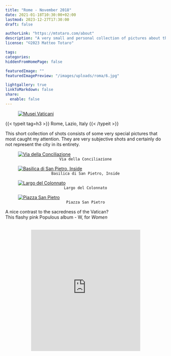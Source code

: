 ```yaml
---
title: "Rome - November 2018"
date: 2021-01-18T10:30:00+02:00
lastmod: 2023-12-27T17:30:00
draft: false

authorLink: "https://mtotaro.com/about"
description: "A very small and personal collection of pictures about this magical city"
license: "©2023 Matteo Totaro"

tags:
categories:
hiddenFromHomePage: false

featuredImage: ""
featuredImagePreview: "/images/uploads/roma/6.jpg"

lightgallery: true
linkToMarkdown: false
share:
  enable: false
---
```

 <!--- in order to show on pinterest my images, src must be linked to images, no javascript or processing (svg) involved-->
 
 <div class="container-fluid">
     <div class="ratio-box fade-box">
        <figure>
            <a class="lightgallery" 
               href=/images/uploads/roma/1HD.jpg
               title="Musei Vaticani"
               data-thumbnail=/images/uploads/roma/1.jpg              
               data-sub-html="Musei Vaticani">
                   <img class="lazyload blur-up"
                        src=/svg/loading/normal.svg
                        data-src=/images/uploads/roma/1HD.jpg
                        data-sizes=auto
                        alt="Musei Vaticani"></a>
         </figure>
        {{< typeit tag=h3 >}} Rome, Lazio, Italy {{< /typeit >}}
        <p>This short collection of shots consists of some very special pictures that most caught my attention. They are very subjective shots and certainly do not represent the city in its entirety.</p>
        <figure>
            <a class="lightgallery" 
               href=/images/uploads/roma/2HD.jpg
               title="Via della Conciliazione"
               data-thumbnail=/images/uploads/roma/2.jpg              
               data-sub-html="Via della Conciliazione">
                   <img class="lazyload blur-up"
                        src=/svg/loading/normal.svg
                        data-src=/images/uploads/roma/2HD.jpg
                        data-sizes=auto
                        alt="Via della Conciliazione"></a>
              <figcaption class=image-caption style="text-align:center">
                <code>Via della Conciliazione</code>
              </figcaption>
         </figure>
        <!--<figure>
            <a class="lightgallery" 
               href=/images/uploads/roma/3HD.jpg
               title="Giardini Musei Vaticani"
               data-thumbnail=/images/uploads/roma/3.jpg              
               data-sub-html="Giardini Musei Vaticani">
                   <img class="lazyload blur-up"
                        src=/svg/loading/normal.svg
                        data-src=/images/uploads/roma/3HD.jpg
                        data-sizes=auto
                        alt="Giardini Musei Vaticani"></a>
              <figcaption class=image-caption style="text-align:center">
                <code>Giardini Musei Vaticani</code>
              </figcaption>
         </figure>-->
        <figure>
            <a class="lightgallery" 
               href=/images/uploads/roma/4HD.jpg
               title="Basilica di San Pietro, Inside"
               data-thumbnail=/images/uploads/roma/4.jpg              
               data-sub-html="Basilica di San Pietro, Inside">
                   <img class="lazyload blur-up"
                        src=/svg/loading/normal.svg
                        data-src=/images/uploads/roma/4HD.jpg
                        data-sizes=auto
                        alt="Basilica di San Pietro, Inside"></a>
              <figcaption class=image-caption style="text-align:center">
                <code>Basilica di San Pietro, Inside</code>
              </figcaption>
         </figure>
        <figure>
            <a class="lightgallery" 
               href=/images/uploads/roma/5HD.jpg
               title="Largo del Colonnato"
               data-thumbnail=/images/uploads/roma/5.jpg              
               data-sub-html="Largo del Colonnato">
                   <img class="lazyload blur-up"
                        src=/svg/loading/normal.svg
                        data-src=/images/uploads/roma/5HD.jpg
                        data-sizes=auto
                        alt="Largo del Colonnato"></a>
              <figcaption class=image-caption style="text-align:center">
                <code>Largo del Colonnato</code>
              </figcaption>
         </figure>
        <figure>
            <a class="lightgallery" 
               href=/images/uploads/roma/6HD.jpg
               title="Piazza San Pietro"
               data-thumbnail=/images/uploads/roma/6.jpg              
               data-sub-html="Piazza San Pietro">
                   <img class="lazyload blur-up"
                        src=/svg/loading/normal.svg
                        data-src=/images/uploads/roma/6HD.jpg
                        data-sizes=auto
                        alt="Piazza San Pietro"></a>
              <figcaption class=image-caption style="text-align:center">
                <code>Piazza San Pietro</code>
              </figcaption>
         </figure>
         <p>A nice contrast to the sacredness of the Vatican? <br> This flashy pink Populous album - W, for <i>Women</i></p><br>
        <iframe style="display: block; margin: auto;" src="https://open.spotify.com/embed/track/3AlvS0vW8hpC1q6wMLlMym" width="343" height="380" frameborder="0" allowtransparency="true" allow="encrypted-media"></iframe><br>
</div>